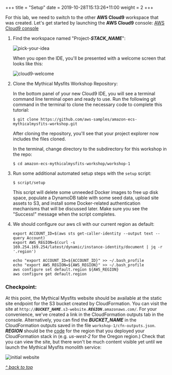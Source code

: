 +++
title = "Setup"
date = 2019-10-28T15:13:26+11:00
weight = 2
+++

For this lab, we need to switch to the other **AWS Cloud9** workspace that was created. Let's get started by launching the **AWS Cloud9** console: [AWS Cloud9 console](https://console.aws.amazon.com/cloud9/)

1. Find the workspace named "Project-***STACK_NAME***":

    ![pick-your-idea](/images/01pickidea2.png)

    When you open the IDE, you'll be presented with a welcome screen that looks like this:

    ![cloud9-welcome](/images/00-cloud9-welcome.png)

2. Clone the Mythical Mysfits Workshop Repository:

    In the bottom panel of your new Cloud9 IDE, you will see a terminal command line terminal open and ready to use.  Run the following git command in the terminal to clone the necessary code to complete this tutorial:

    ```
    $ git clone https://github.com/aws-samples/amazon-ecs-mythicalmysfits-workshop.git
    ```

    After cloning the repository, you'll see that your project explorer now includes the files cloned.

    In the terminal, change directory to the subdirectory for this workshop in the repo:

    ```
    $ cd amazon-ecs-mythicalmysfits-workshop/workshop-1
    ```

3. Run some additional automated setup steps with the `setup` script:

    ```
    $ script/setup
    ```

    This script will delete some unneeded Docker images to free up disk space, populate a DynamoDB table with some seed data, upload site assets to S3, and install some Docker-related authentication mechanisms that will be discussed later. Make sure you see the "Success!" message when the script completes.

4. We should configure our aws cli with our current region as default:

    ```
    export ACCOUNT_ID=$(aws sts get-caller-identity --output text --query Account)
    export AWS_REGION=$(curl -s 169.254.169.254/latest/dynamic/instance-identity/document | jq -r '.region')

    echo "export ACCOUNT_ID=${ACCOUNT_ID}" >> ~/.bash_profile
    echo "export AWS_REGION=${AWS_REGION}" >> ~/.bash_profile
    aws configure set default.region ${AWS_REGION}
    aws configure get default.region
    ```

### Checkpoint:
At this point, the Mythical Mysfits website should be available at the static site endpoint for the S3 bucket created by CloudFormation. You can visit the site at <code>http://<b><i>BUCKET_NAME</i></b>.s3-website.<b><i>REGION</i></b>.amazonaws.com/</code>. For your convenience, we've created a link in the CloudFormation outputs tab in the console. Alternatively, you can find the ***BUCKET_NAME*** in the CloudFormation outputs saved in the file `workshop-1/cfn-outputs.json`. ***REGION*** should be the [code](https://docs.aws.amazon.com/general/latest/gr/rande.html#s3_region) for the region that you deployed your CloudFormation stack in (e.g. <i>us-west-2</i> for the Oregon region.) Check that you can view the site, but there won't be much content visible yet until we launch the Mythical Mysfits monolith service:

![initial website](/images/00-website.png)

[*^ back to top*](#monolith-to-microservices-with-docker-and-aws-fargate)
